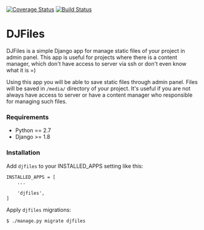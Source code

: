 [![Coverage Status](https://coveralls.io/repos/github/luminousmen/djfiles/badge.svg?branch=master)](https://coveralls.io/github/luminousmen/djfiles?branch=master)
[![Build Status](https://travis-ci.org/luminousmen/djfiles.svg?branch=master)](https://travis-ci.org/luminousmen/djfiles)

DJFiles
=====

DJFiles is a simple Django app for manage static files of your project in admin panel. This app is useful for projects where there is a content manager, which don't have access to server via ssh or don't even know what it is =)

Using this app you will be able to save static files through admin panel. Files will be saved in ```/media/``` directory of your project. It's useful if you are not always have access to server or have a content manager who responsible for managing such  files.

### Requirements

* Python == 2.7
* Django >= 1.8

### Installation

Add ```djfiles``` to your INSTALLED_APPS setting like this:

```
INSTALLED_APPS = [
    ...

    'djfiles',
]
```

Apply ```djfiles``` migrations:

```bash
$ ./manage.py migrate djfiles
```
